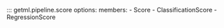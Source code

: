 ::: getml.pipeline.score
    options:
        members:
        - Score
        - ClassificationScore
        - RegressionScore